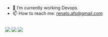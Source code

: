 ## 


- 🔭 I’m currently working Devops
- 📫 How to reach me: renato.afs@gmail.com
   
##                                                                                                                                            
                                                                                                                                            
 <div>                                                                                                                                       
 <a href="https://www.instagram.com/__renatoferreira/" target="_blank"><img src="https://img.shields.io/badge/-Instagram-%23E4405F?style=for-the-badge&logo=instagram&logoColor=white" target="_blank"></a>
  <a href = "mailto:renato.afs@gmail.com"><img src="https://img.shields.io/badge/-Gmail-%23333?style=for-the-badge&logo=gmail&logoColor=white" target="_blank"></a>
  <a href="https://www.linkedin.com/in/renatoafs/" target="_blank"><img src="https://img.shields.io/badge/-LinkedIn-%230077B5?style=for-the-badge&logo=linkedin&logoColor=white" target="_blank"></a> 

</div>
